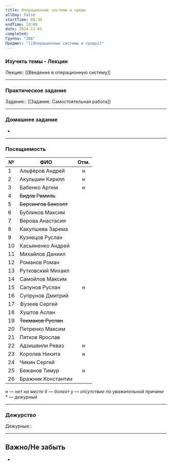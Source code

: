 ```yaml
---
title: Операционные системы и среды
allDay: false
startTime: 08:30
endTime: 10:00
date: 2024-11-01
completed: 
Группа: "206"
Предмет: "[[Операционные системы и среды]]"
---
```

### Изучить темы - Лекции

Лекция:: [[Введение в операционную систему]]

---
### Практическое задание

Задание:: [[Задание. Самостоятельная работа]]

---
### Домашнее задание

- 

---
### Посещаемость

| №   | ФИО                   | Отм. |
| --- | --------------------- | :--: |
| 1   | Альфёров Андрей       |  н   |
| 2   | Акульшин Кирилл       |  н   |
| 3   | Бабенко Артем         |  н   |
| 4   | ~~Бидов Рамиль~~      |      |
| 5   | ~~Берсингов Бексолт~~ |      |
| 6   | Бубликов Максим       |      |
| 7   | Верова Анастасия      |      |
| 8   | Какупшева Зарема      |      |
| 9   | Кузнецов Руслан       |      |
| 10  | Касьяненко Андрей     |      |
| 11  | Михайлов Даниил       |      |
| 12  | Романов Роман         |      |
| 13  | Рутковский Михаил     |      |
| 14  | Самойлов Максим       |      |
| 15  | Сапунов Руслан        |  н   |
| 16  | Супрунов Дмитрий      |      |
| 17  | Фузеев Сергей         |      |
| 18  | Хуштов Аслан          |      |
| 19  | ~~Токмаков Руслан~~   |      |
| 20  | Петренко Максим       |      |
| 21  | Пятков Ярослав        |      |
| 22  | Адзишвили Реваз       |  н   |
| 23  | Королев Никита        |  н   |
| 24  | Чикин Сергей          |      |
| 25  | Бежанов Тимур         |  н   |
| 26  | Бражник Константин    |      |
*н — нет на месте
б — болеет
у — отсутствие по уважительной причине*
\* — *дежурный*

---
### Дежурство

Дежурные:: 

---
## Важно/Не забыть

- 